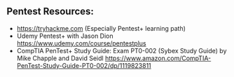 ## Pentest Resources:
 - https://tryhackme.com (Especially Pentest+ learning path)
 - Udemy Pentest+ with Jason Dion https://www.udemy.com/course/pentestplus
 - CompTIA PenTest+ Study Guide: Exam PT0-002 (Sybex Study Guide) by Mike Chapple and David Seidl https://www.amazon.com/CompTIA-PenTest-Study-Guide-PT0-002/dp/1119823811
